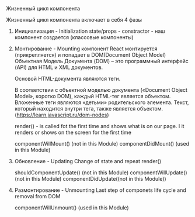 Жизненный цикл компонента

Жизненный цикл компонента включает в себя 4 фазы

1. Инициализация - Initialization
state/props - constractor - наш компонент создается (классовые компоненты)

2. Монтирование - Mounting
    компонент React монтируется (прикрепляется) и попадает в DOM(Document Object Model) 
    Объектная Модель Документа (DOM) – это программный интерфейс (API) для HTML и XML документов.

    Основой HTML-документа являются теги.

    В соответствии с объектной моделью документа («Document Object Model», коротко DOM), каждый HTML-тег является объектом. Вложенные теги являются «детьми» родительского элемента. Текст, который находится внутри тега, также является объектом. (https://learn.javascript.ru/dom-nodes)

    render() - is called fot the first time and shows what is on our page. I it renders or shows on the screen for the first time

    componentWillMount() (not in this Module)
    componentDidMount() (used in this Module)
    

3. Обновление - Updating
    Change of state and repeat render()

    shouldComponentUpdate() (not in this Module)
    componentWillUpdate() (not in this Module)
    componentDidUpdate((not in this Module))

4. Размонтирование - Unmounting
    Last step of componets life cycle and removal from DOM

    componentWillUnmount() (used in this Module)
